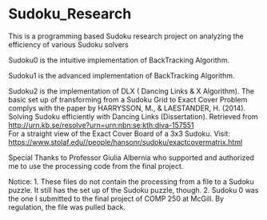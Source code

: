 # Sudoku_Research
This is a programming based Sudoku research project on analyzing the efficiency of various Sudoku solvers

Sudoku0 is the intuitive implementation of BackTracking Algorithm.

Sudoku1 is the advanced implementation of BackTracking Algorithm.

Sudoku2 is the implementation of DLX ( Dancing Links & X Algorithm). The basic set up of transforming from a Sudoku Grid to Exact Cover Problem complys with the paper by HARRYSSON, M., & LAESTANDER, H. (2014). Solving Sudoku efficiently with Dancing Links (Dissertation). Retrieved from http://urn.kb.se/resolve?urn=urn:nbn:se:kth:diva-157551        
For a straight view of the Exact Cover Board of a 3x3 Sudoku. Visit: https://www.stolaf.edu//people/hansonr/sudoku/exactcovermatrix.html

Special Thanks to Professor Giulia Albernia who supported and authorized me to use the processing code from the final project.

Notice: 1. These files do not contain the processing from a file to a Sudoku puzzle. It still has the set up of the Sudoku puzzle, though.
        2. Sudoku 0 was the one I submitted to the final project of COMP 250 at McGill. By regulation, the file was pulled back.
              

